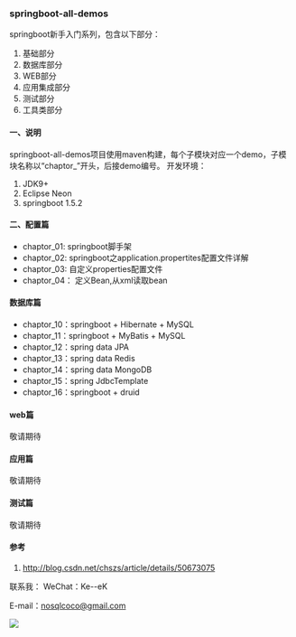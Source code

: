 ### springboot-all-demos

springboot新手入门系列，包含以下部分：
1. 基础部分
2. 数据库部分
3. WEB部分
4. 应用集成部分
5. 测试部分
6. 工具类部分

#### 一、说明
springboot-all-demos项目使用maven构建，每个子模块对应一个demo，子模块名称以“chaptor_”开头，后接demo编号。
开发环境：
1. JDK9+
2. Eclipse Neon
3. springboot 1.5.2

#### 二、配置篇
- chaptor_01: springboot脚手架
- chaptor_02: springboot之application.propertites配置文件详解
- chaptor_03: 自定义properties配置文件
- chaptor_04： 定义Bean,从xml读取bean

#### 数据库篇
- chaptor_10：springboot + Hibernate + MySQL
- chaptor_11：springboot + MyBatis + MySQL
- chaptor_12：spring data JPA
- chaptor_13：spring data Redis
- chaptor_14：spring data MongoDB
- chaptor_15：spring JdbcTemplate
- chaptor_16：springboot + druid

#### web篇
敬请期待

#### 应用篇
敬请期待

#### 测试篇
敬请期待

#### 参考
1. http://blog.csdn.net/chszs/article/details/50673075

联系我：
WeChat：Ke--eK

E-mail：nosqlcoco@gmail.com

![](https://github.com/cocoli/weixin_smallexe/raw/master/screenshot/dingyuhao.JPG?raw=true)

